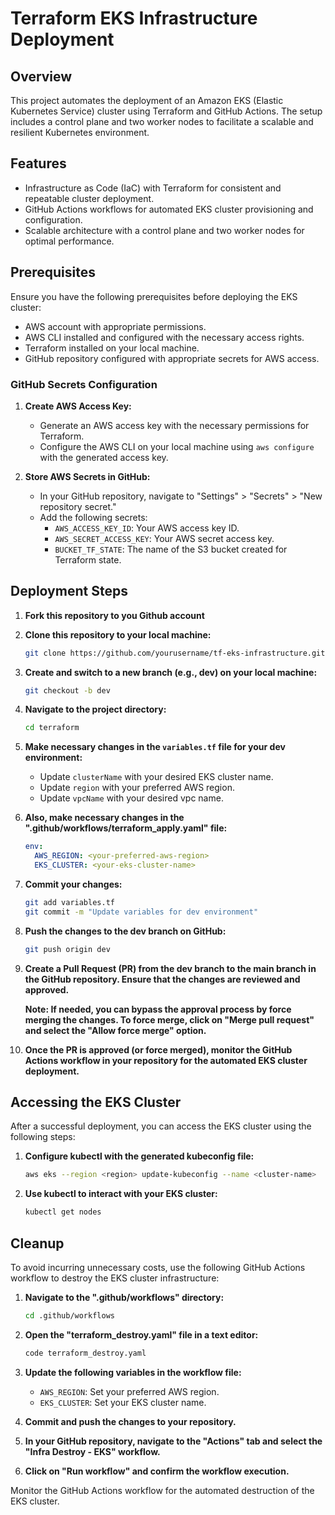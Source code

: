 # Terraform EKS Infrastructure Deployment

## Overview

This project automates the deployment of an Amazon EKS (Elastic Kubernetes Service) cluster using Terraform and GitHub Actions. The setup includes a control plane and two worker nodes to facilitate a scalable and resilient Kubernetes environment.

## Features

- Infrastructure as Code (IaC) with Terraform for consistent and repeatable cluster deployment.
- GitHub Actions workflows for automated EKS cluster provisioning and configuration.
- Scalable architecture with a control plane and two worker nodes for optimal performance.

## Prerequisites

Ensure you have the following prerequisites before deploying the EKS cluster:

- AWS account with appropriate permissions.
- AWS CLI installed and configured with the necessary access rights.
- Terraform installed on your local machine.
- GitHub repository configured with appropriate secrets for AWS access.

### GitHub Secrets Configuration

1. **Create AWS Access Key:**
    - Generate an AWS access key with the necessary permissions for Terraform.
    - Configure the AWS CLI on your local machine using `aws configure` with the generated access key.

2. **Store AWS Secrets in GitHub:**
    - In your GitHub repository, navigate to "Settings" > "Secrets" > "New repository secret."
    - Add the following secrets:
        - `AWS_ACCESS_KEY_ID`: Your AWS access key ID.
        - `AWS_SECRET_ACCESS_KEY`: Your AWS secret access key.
        - `BUCKET_TF_STATE`: The name of the S3 bucket created for Terraform state.

## Deployment Steps

1.  **Fork this repository to you Github account**
2.  **Clone this repository to your local machine:**

    ```bash
    git clone https://github.com/yourusername/tf-eks-infrastructure.git
    ```

3. **Create and switch to a new branch (e.g., dev) on your local machine:**

    ```bash
    git checkout -b dev
    ```

4. **Navigate to the project directory:**

    ```bash
    cd terraform
    ```

5. **Make necessary changes in the `variables.tf` file for your dev environment:**
    - Update `clusterName` with your desired EKS cluster name.
    - Update `region` with your preferred AWS region.
    - Update `vpcName` with your desired vpc name.


6. **Also, make necessary changes in the ".github/workflows/terraform_apply.yaml" file:**


    ```yaml
    env:
      AWS_REGION: <your-preferred-aws-region>
      EKS_CLUSTER: <your-eks-cluster-name>
    ```



7. **Commit your changes:**

    ```bash
    git add variables.tf
    git commit -m "Update variables for dev environment"
    ```

8. **Push the changes to the dev branch on GitHub:**

    ```bash
    git push origin dev
    ```

9. **Create a Pull Request (PR) from the dev branch to the main branch in the GitHub repository. Ensure that the changes are reviewed and approved.**

    **Note: If needed, you can bypass the approval process by force merging the changes. To force merge, click on "Merge pull request" and select the "Allow force merge" option.**

10. **Once the PR is approved (or force merged), monitor the GitHub Actions workflow in your repository for the automated EKS cluster deployment.**

## Accessing the EKS Cluster

After a successful deployment, you can access the EKS cluster using the following steps:

1. **Configure kubectl with the generated kubeconfig file:**

    ```bash
    aws eks --region <region> update-kubeconfig --name <cluster-name>
    ```

2. **Use kubectl to interact with your EKS cluster:**

    ```bash
    kubectl get nodes
    ```

## Cleanup

To avoid incurring unnecessary costs, use the following GitHub Actions workflow to destroy the EKS cluster infrastructure:

1. **Navigate to the ".github/workflows" directory:**

    ```bash
    cd .github/workflows
    ```

2. **Open the "terraform_destroy.yaml" file in a text editor:**

    ```bash
    code terraform_destroy.yaml
    ```

3. **Update the following variables in the workflow file:**

    - `AWS_REGION`: Set your preferred AWS region.
    - `EKS_CLUSTER`: Set your EKS cluster name.

4. **Commit and push the changes to your repository.**

5. **In your GitHub repository, navigate to the "Actions" tab and select the "Infra Destroy - EKS" workflow.**

6. **Click on "Run workflow" and confirm the workflow execution.**

Monitor the GitHub Actions workflow for the automated destruction of the EKS cluster.
